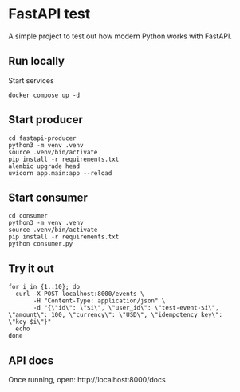 # FastAPI test

A simple project to test out how modern Python works with FastAPI.

## Run locally

Start services
```
docker compose up -d
```

## Start producer

```
cd fastapi-producer
python3 -m venv .venv
source .venv/bin/activate
pip install -r requirements.txt
alembic upgrade head
uvicorn app.main:app --reload
```

## Start consumer

```
cd consumer
python3 -m venv .venv
source .venv/bin/activate
pip install -r requirements.txt
python consumer.py
```

## Try it out

```
for i in {1..10}; do
  curl -X POST localhost:8000/events \
       -H "Content-Type: application/json" \
       -d "{\"id\": \"$i\", \"user_id\": \"test-event-$i\", \"amount\": 100, \"currency\": \"USD\", \"idempotency_key\": \"key-$i\"}"
  echo
done
```

## API docs

Once running, open: http://localhost:8000/docs